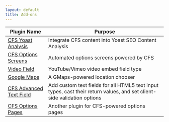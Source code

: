 ```yaml
---
layout: default
title: Add-ons
---
```


| Plugin Name | Purpose |
|--------|---------|
| <a href="https://github.com/jchristopher/cfs-yoast-analysis">CFS Yoast Analysis</a> | Integrate CFS content into Yoast SEO Content Analysis |
| <a href="https://github.com/jchristopher/cfs-options-screens">CFS Options Screens</a> | Automated options screens powered by CFS |
| <a href="https://github.com/evom/custom-field-suite-video">Video Field</a> | YouTube/Vimeo video embed field type |
| <a href="https://github.com/mgibbs189/cfs-google-maps">Google Maps</a> | A GMaps-powered location chooser |
| <a href="https://github.com/vanpattenmedia/cfs-advanced-text-field">CFS Advanced Text Field</a> | Add custom text fields for all HTML5 text input types, cast their return values, and set client-side validation options |
| <a href="https://github.com/vanpattenmedia/cfs-options-pages">CFS Options Pages</a> | Another plugin for CFS-powered options pages |

